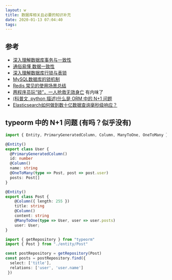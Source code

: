 ```yaml
---
layout: w
title: 数据库相关且必要的知识补充
date: 2020-01-13 07:04:40
tags:
---
```


[深入理解数据库事务与一致性]: https://zhuanlan.zhihu.com/p/43493165
[通俗易懂 数据一致性]: https://zhuanlan.zhihu.com/p/67949045
[Redis 常见的使用场景总结]: https://juejin.im/post/5e1b353c6fb9a0301e0de80b
[深入理解数据库行锁与表锁]: https://zhuanlan.zhihu.com/p/52678870
[MySQL数据库的锁机制]: https://zhuanlan.zhihu.com/p/85889976
[两程序员玩“锁”，一人抢救无效身亡]: https://zhuanlan.zhihu.com/p/34510121
[(科普文, python 描述)什么是 ORM 中的 N+1 问题]: https://zhuanlan.zhihu.com/p/27323883
[Elasticsearch如何做到数十亿数据查询毫秒级响应？]: https://zhuanlan.zhihu.com/p/99718374

## 参考

- [深入理解数据库事务与一致性][]
- [通俗易懂 数据一致性][]
- [深入理解数据库行锁与表锁][]
- [MySQL数据库的锁机制][]
- [Redis 常见的使用场景总结][]
- [两程序员玩“锁”，一人抢救无效身亡][] 有内味了
- [(科普文, python 描述)什么是 ORM 中的 N+1 问题][]
- [Elasticsearch如何做到数十亿数据查询毫秒级响应？][]

## typeorm 中的 N+1 问题 (有吗？似乎没有)

```ts
import { Entity, PrimaryGeneratedColumn, Column, ManyToOne, OneToMany } from 'typeorm'

@Entity()
export class User {
  @PrimaryGeneratedColumn()
  id: number
  @Column()
  name: string
  @OneToMany(type => Post, post => post.user)
  posts: Post[]
}

@Entity()
export class Post {
    @Column({ length: 255 })
    title: string
    @Column()
    content: string
    @ManyToOne(type => User, user => user.posts)
    user: User;
}
```

```ts
import { getRepository } from "typeorm"
import { Post } from "./entity/Post"

const postRepository = getRepository(Post)
const posts = postRepository.find({
  select: ['title'],
  relations: ['user', 'user.name']
 })
```


